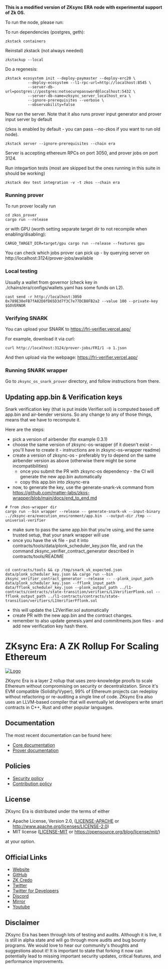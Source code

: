 **This is a modified version of ZKsync ERA node with experimental support of Zk OS.**

To run the node, please run:

To run dependencies (postgres, geth):

```
zkstack containers
```

Reinstall zkstack (not always needed)

```
zkstackup --local
```

Do a regenesis:

```
zkstack ecosystem init --deploy-paymaster --deploy-erc20 \
          --deploy-ecosystem --l1-rpc-url=http://localhost:8545 \
          --server-db-url=postgres://postgres:notsecurepassword@localhost:5432 \
          --server-db-name=zksync_server_localhost_era \
          --ignore-prerequisites --verbose \
          --observability=false
```

Now run the server. Note that it also runs prover input generator and prover input server by default

(zkos is enabled by default - you can pass --no-zkos if you want to run old node).

```
zkstack server --ignore-prerequisites --chain era
```

Server is accepting ethereum RPCs on port 3050, and prover jobs on port 3124.

Run integartion tests (most are skipped but the ones running in this suite in should be working)

```
zkstack dev test integration -v -t zkos --chain era
```

### Running prover

To run prover locally run

```
cd zkos_prover
cargo run --release
```

or with GPU (worth setting separate target dir to not recompile when enabling/disabling):

```
CARGO_TARGET_DIR=target/gpu cargo run --release --features gpu
```

You can check which jobs prover can pick up - by querying server on http://localhost:3124/prover-jobs/available

### Local testing

Usually a wallet from governor (check key in ./chains/era/configs/wallets.yaml has some funds on L2).

```
cast send -r http://localhost:3050 0x789E38eFB7fA82D8fD65D3d7f3C7e77DCB8FB2a2 --value 100 --private-key $GOVERNOR
```

### Verifying SNARK

You can upload your SNARK to https://fri-verifier.vercel.app/

For example, download it via curl:

```
curl http://localhost:3124/prover-jobs/FRI/1 -o 1.json
```

And then upload via the webpage: https://fri-verifier.vercel.app/

### Running SNARK wrapper

Go to `zksync_os_snark_prover` directory, and follow instructions from there.

## Updating app.bin & Verification keys

Snark verification key (that is put inside Verifier.sol) is computed based off app.bin and air-bender versions. So any change to any of those things,
means that we have to recompute it.

Here are the steps:

- pick a version of airbender (for example 0.3.1)
- choose the same version of zksync-os-wrapper (if it doesn't exist - you'll have to create it - instructions are in zksync-os-wrapper readme)
- create a version of zksync-os - preferably try to depend on the same airbender version as above (otherwise there might be some incompatibilities)
  - once you submit the PR with zksync-os dependency - the CI will generate the new app.bin automatically
  - copy this app.bin into zksync-era
- now, to generate the key, use the generate-snark-vk command from https://github.com/matter-labs/zkos-wrapper/blob/main/docs/end_to_end.md

```shell
# from zkos-wrapper dir
cargo run --bin wrapper --release -- generate-snark-vk --input-binary ../zksync-era/execution_environment/app.bin  --output-dir /tmp --universal-verifier
```

- make sure to pass the same app.bin that you're using, and the same trusted setup, that your snark wrapper will use
- once you have the vk file - put it into contracts/tools/data/plonk_scheduler_key.json file, and run the command zksync_verifier_contract_generator described in contracts/tools/README

```shell

cd contracts/tools && cp /tmp/snark_vk_expected.json data/plonk_scheduler_key.json && cargo run --bin zksync_verifier_contract_generator --release -- --plonk_input_path data/plonk_scheduler_key.json --fflonk_input_path data/fflonk_scheduler_key.json --plonk_output_path ../l1-contracts/contracts/state-transition/verifiers/L1VerifierPlonk.sol --fflonk_output_path ../l1-contracts/contracts/state-transition/verifiers/L1VerifierFflonk.sol
```

- this will update the L2Verifier.sol automatically
- create PR with the new app.bin and the contract changes.
- remember to also update genesis.yaml and commitments.json files - and add new verification key hash there.

# ZKsync Era: A ZK Rollup For Scaling Ethereum

[![Logo](eraLogo.png)](https://zksync.io/)

ZKsync Era is a layer 2 rollup that uses zero-knowledge proofs to scale Ethereum without compromising on security or
decentralization. Since it's EVM compatible (Solidity/Vyper), 99% of Ethereum projects can redeploy without refactoring
or re-auditing a single line of code. ZKsync Era also uses an LLVM-based compiler that will eventually let developers
write smart contracts in C++, Rust and other popular languages.

## Documentation

The most recent documentation can be found here:

- [Core documentation](https://matter-labs.github.io/zksync-era/core/latest/)
- [Prover documentation](https://matter-labs.github.io/zksync-era/prover/latest/)

## Policies

- [Security policy](SECURITY.md)
- [Contribution policy](CONTRIBUTING.md)

## License

ZKsync Era is distributed under the terms of either

- Apache License, Version 2.0, ([LICENSE-APACHE](LICENSE-APACHE) or <http://www.apache.org/licenses/LICENSE-2.0>)
- MIT license ([LICENSE-MIT](LICENSE-MIT) or <https://opensource.org/blog/license/mit/>)

at your option.

## Official Links

- [Website](https://zksync.io/)
- [GitHub](https://github.com/matter-labs)
- [ZK Credo](https://github.com/zksync/credo)
- [Twitter](https://twitter.com/zksync)
- [Twitter for Developers](https://twitter.com/zkSyncDevs)
- [Discord](https://join.zksync.dev/)
- [Mirror](https://zksync.mirror.xyz/)
- [Youtube](https://www.youtube.com/@zkSync-era)

## Disclaimer

ZKsync Era has been through lots of testing and audits. Although it is live, it is still in alpha state and will go
through more audits and bug bounty programs. We would love to hear our community's thoughts and suggestions about it! It
is important to state that forking it now can potentially lead to missing important security updates, critical features,
and performance improvements.
